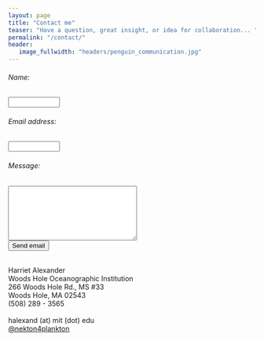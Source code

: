 ```yaml
---
layout: page
title: "Contact me"
teaser: "Have a question, great insight, or idea for collaboration... "
permalink: "/contact/"
header:
   image_fullwidth: "headers/penguin_communication.jpg"
---
```

<form id="contact_form" action="//formspree.io/halexand@mit.edu" method="POST" enctype="multipart/form-data">
	<div class="row">
		<label for="name"><h6>Name:</h6></label>
		<input id="name" class="input" name="name" type="text" value="" size="10" />
	</div>
	<div class="row">
		<label for="email"><h6>Email address:</h6></label>
		<input id="email" class="input" name="email" type="text" value="" size="10" />
	</div>
	<div class="row">
		<label for="message"><h6>Message:</h6></label>
		<textarea id="message" class="input" name="message" rows="7" cols="30"></textarea>
	</div>
	<input id="submit_button" type="submit" value="Send email" />
</form>		
<br>
Harriet Alexander<br>
Woods Hole Oceanographic Institution<br>
266 Woods Hole Rd., MS #33<br>
Woods Hole, MA 02543<br>
(508) 289 - 3565<br>
<br>halexand (at) mit (dot) edu<br>
<a href="https://twitter.com/nekton4plankton">@nekton4plankton</a> <br>

<script>
  (function(i,s,o,g,r,a,m){i['GoogleAnalyticsObject']=r;i[r]=i[r]||function(){
  (i[r].q=i[r].q||[]).push(arguments)},i[r].l=1*new Date();a=s.createElement(o),
  m=s.getElementsByTagName(o)[0];a.async=1;a.src=g;m.parentNode.insertBefore(a,m)
  })(window,document,'script','//www.google-analytics.com/analytics.js','ga');

  ga('create', 'UA-65421302-1', 'auto');
  ga('send', 'pageview');

</script>
